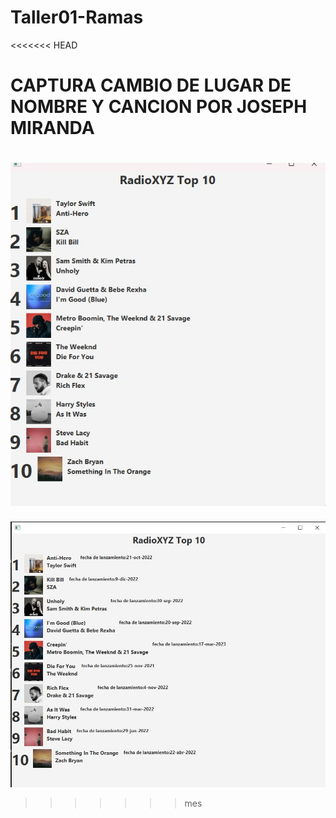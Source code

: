 # Taller01-Ramas
<<<<<<< HEAD








# CAPTURA CAMBIO DE LUGAR DE NOMBRE Y CANCION POR JOSEPH MIRANDA
!["Captura Joseph Miranda"](Imagenes/Integrante3.jpg)
=======
![Captura del resultado](resultado.jpg)
>>>>>>> mes
